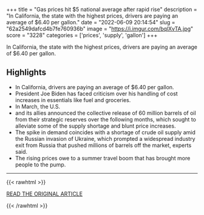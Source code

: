 +++
title = "Gas prices hit $5 national average after rapid rise"
description = "In California, the state with the highest prices, drivers are paying an average of $6.40 per gallon."
date = "2022-06-09 20:14:54"
slug = "62a2549dafcd4b7fe760936b"
image = "https://i.imgur.com/bqlXvTA.jpg"
score = "3228"
categories = ['prices', 'supply', 'gallon']
+++

In California, the state with the highest prices, drivers are paying an average of $6.40 per gallon.

## Highlights

- In California, drivers are paying an average of $6.40 per gallon.
- President Joe Biden has faced criticism over his handling of cost increases in essentials like fuel and groceries.
- In March, the U.S.
- and its allies announced the collective release of 60 million barrels of oil from their strategic reserves over the following months, which sought to alleviate some of the supply shortage and blunt price increases.
- The spike in demand coincides with a shortage of crude oil supply amid the Russian invasion of Ukraine, which prompted a widespread industry exit from Russia that pushed millions of barrels off the market, experts said.
- The rising prices owe to a summer travel boom that has brought more people to the pump.

---

{{< rawhtml >}}
  <p class="article-category">
    <a target="_blank" href="https://abcnews.go.com/Business/gas-prices-hit-national-average-rapid-rise/story?id=85258013">READ THE ORIGINAL ARTICLE</a>
  </p>
{{< /rawhtml >}}
